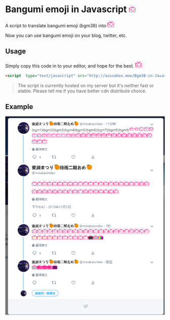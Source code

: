 # Bangumi emoji in Javascript ![](https://github.com/azuse/Bgm38-in-Javascript/raw/master/assests/bgm38.gif)  
A script to translate bangumi emoji (bgm38) into ![](https://github.com/azuse/Bgm38-in-Javascript/raw/master/assests/bgm38.gif)   

Now you can use bangumi emoji on your blog, twitter, etc.  

## Usage
Simply copy this code in to your editor, and hope for the best. ![](https://github.com/azuse/Bgm38-in-Javascript/raw/master/assests/bgm24.gif)  
```html
<script  type="text/javascript" src="http://azusebox.moe/Bgm38-in-Javascript/bgm38_min.js">
```

> The script is currently hosted on my server but it's neither fast or stable. Please tell me if you have better cdn distribute choice.

## Example
![](https://github.com/azuse/Bgm38-in-Javascript/raw/master/assests/twitter.png)  
